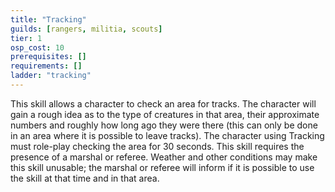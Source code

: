 ```yaml
---
title: "Tracking"
guilds: [rangers, militia, scouts]
tier: 1
osp_cost: 10
prerequisites: []
requirements: []
ladder: "tracking"
---
```

This skill allows a character to check an area for tracks. The character will gain a rough idea as to the type of creatures in that area, their approximate numbers and roughly how long ago they were there (this can only be done in an area where it is possible to leave tracks). The character using Tracking must role-play checking the area for 30 seconds. This skill requires the presence of a marshal or referee. Weather and other conditions may make this skill unusable; the marshal or referee will inform if it is possible to use the skill at that time and in that area.